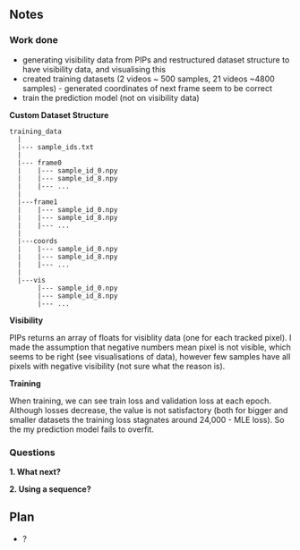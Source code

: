 ## Notes ##
### Work done
* generating visibility data from PIPs and restructured dataset structure to have visibility data, and visualising this
* created training datasets (2 videos ~ 500 samples, 21 videos ~4800 samples) - generated coordinates of next frame seem to be correct
* train the prediction model (not on visibility data)

__Custom Dataset Structure__
```
training_data
  |
  |--- sample_ids.txt
  |
  |--- frame0
  |    |--- sample_id_0.npy
  |    |--- sample_id_8.npy
  |    |--- ...     
  |
  |---frame1
  |    |--- sample_id_0.npy
  |    |--- sample_id_8.npy
  |    |--- ... 
  |
  |---coords
  |    |--- sample_id_0.npy
  |    |--- sample_id_8.npy
  |    |--- ... 
  |
  |---vis
       |--- sample_id_0.npy
       |--- sample_id_8.npy
       |--- ... 
```
__Visibility__

PIPs returns an array of floats for visiblity data (one for each tracked pixel). I made the assumption that negative numbers mean pixel is not visible,
which seems to be right (see visualisations of data), however few samples have all pixels with negative visibility (not sure what the reason is).

__Training__

When training, we can see train loss and validation loss at each epoch. Although losses decrease, the value is not satisfactory 
(both for bigger and smaller datasets the training loss stagnates around 24,000 - MLE loss). So the my prediction model fails to overfit.


### Questions
__1. What next?__

__2. Using a sequence?__

## Plan ##
* ?
